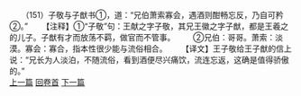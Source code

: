 　　（151）子敬与子猷书①，道：“兄伯萧索寡会，遇酒则酣畅忘反，乃自可矜②。”
　　【注释】①“子敬”句：王献之字子敬，其兄王徽之字子猷，都是王羲之的儿子。子猷有才而放荡不羁，做官而不管事。
　　②兄伯：哥哥。萧索：淡漠。寡会：寡合，指本性很少能与流俗相合。
　　【译文】王子敬给王子猷的信上说：“兄长为人淡泊，不随流俗，看到酒便尽兴痛饮，流连忘返，这确是值得骄傲的。”
<br>[上一篇](08_150) [回卷首](08_000) [下一篇](08_152)

